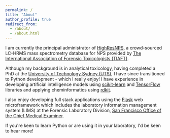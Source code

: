 ```yaml
---
permalink: /
title: "About"
author_profile: true
redirect_from: 
  - /about/
  - /about.html
---
```


I am currently the principal administrator of [HighResNPS](https://highresnps.com), a crowd-sourced LC-HRMS mass spectrometry database for NPS provided by [The International Association of Forensic Toxicologists (TIAFT)](https://www.tiaft.org/).

Although my background is in analytical toxicology, having completed a PhD at the [University of Technology Sydney (UTS)](https://www.uts.edu.au/research/centres/centre-forensic-science), I have since transitioned to Python development - which I really enjoy! I have experience in developing artificial intelligence models using [scikit-learn](https://scikit-learn.org/stable/index.html) and [TensorFlow](https://www.tensorflow.org/) libraries and applying cheminformatics using [rdkit](https://www.rdkit.org/). 

I also enjoy developing full stack applications using the [Flask](https://flask.palletsprojects.com/en/stable/) web microframework which includes the laboratory information management system (LIMS) at the Forensic Laboratory Division, [San Francisco Office of the Chief Medical Examiner](https://www.sf.gov/departments--city-administrator--office-chief-medical-examiner).

If you're keen to learn Python or are using it in your laboratory, I'd be keen to hear more!
